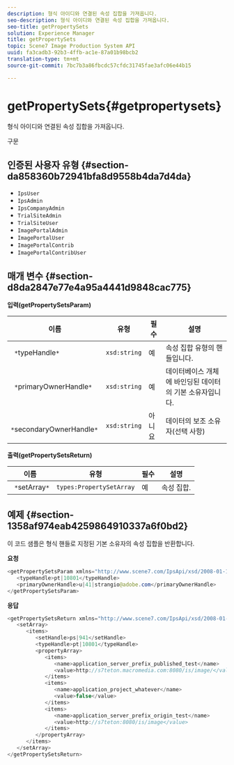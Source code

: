```yaml
---
description: 형식 아이디와 연결된 속성 집합을 가져옵니다.
seo-description: 형식 아이디와 연결된 속성 집합을 가져옵니다.
seo-title: getPropertySets
solution: Experience Manager
title: getPropertySets
topic: Scene7 Image Production System API
uuid: fa3cadb3-92b3-4ffb-ac1e-87a01b98bcb2
translation-type: tm+mt
source-git-commit: 7bc7b3a86fbcdc57cfdc31745fae3afc06e44b15

---
```



# getPropertySets{#getpropertysets}

형식 아이디와 연결된 속성 집합을 가져옵니다.

구문

## 인증된 사용자 유형 {#section-da858360b72941bfa8d9558b4da7d4da}

* `IpsUser`
* `IpsAdmin`
* `IpsCompanyAdmin`
* `TrialSiteAdmin`
* `TrialSiteUser`
* `ImagePortalAdmin`
* `ImagePortalUser`
* `ImagePortalContrib`
* `ImagePortalContribUser`

## 매개 변수 {#section-d8da2847e77e4a95a4441d9848cac775}

**입력(getPropertySetsParam)**

| 이름 | 유형 | 필수 | 설명 |
|---|---|---|---|
| ` *`typeHandle`*` | `xsd:string` | 예 | 속성 집합 유형의 핸들입니다. |
| ` *`primaryOwnerHandle`*` | `xsd:string` | 예 | 데이터베이스 개체에 바인딩된 데이터의 기본 소유자입니다. |
| ` *`secondaryOwnerHandle`*` | `xsd:string` | 아니요 | 데이터의 보조 소유자(선택 사항) |

**출력(getPropertySetsReturn)**

| 이름 | 유형 | 필수 | 설명 |
|---|---|---|---|
| ` *`setArray`*` | `types:PropertySetArray` | 예 | 속성 집합. |

## 예제 {#section-1358af974eab4259864910337a6f0bd2}

이 코드 샘플은 형식 핸들로 지정된 기본 소유자의 속성 집합을 반환합니다.

**요청**

```java
<getPropertySetsParam xmlns="http://www.scene7.com/IpsApi/xsd/2008-01-15">
   <typeHandle>pt|10801</typeHandle>
   <primaryOwnerHandle>u|41|strangio@adobe.com</primaryOwnerHandle>
</getPropertySetsParam>
```

**응답**

```java
<getPropertySetsReturn xmlns="http://www.scene7.com/IpsApi/xsd/2008-01-15">
   <setArray>
      <items>
         <setHandle>ps|941</setHandle>
         <typeHandle>pt|10801</typeHandle>
         <propertyArray>
            <items>
               <name>application_server_prefix_published_test</name>
               <value>http://s7teton.macromedia.com:8080/is/image/</value>
            </items>
            <items>
               <name>application_project_whatever</name>
               <value>false</value>
            </items>
            <items>
               <name>application_server_prefix_origin_test</name>
               <value>http://s7teton:8080/is/image</value>
            </items>
         </propertyArray>
      </items>
   </setArray>
</getPropertySetsReturn>
```

